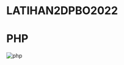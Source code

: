 # LATIHAN2DPBO2022


# PHP
![php](https://user-images.githubusercontent.com/91056905/154835070-bceee6b2-2164-491a-9b9e-923f68ed39c9.png)
